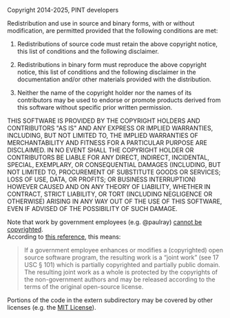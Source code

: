 Copyright 2014-2025, PINT developers

Redistribution and use in source and binary forms, with or without
modification, are permitted provided that the following conditions are
met:

1. Redistributions of source code must retain the above copyright
   notice, this list of conditions and the following disclaimer.

2. Redistributions in binary form must reproduce the above copyright
   notice, this list of conditions and the following disclaimer in the
   documentation and/or other materials provided with the distribution.

3. Neither the name of the copyright holder nor the names of its
   contributors may be used to endorse or promote products derived from
   this software without specific prior written permission.

THIS SOFTWARE IS PROVIDED BY THE COPYRIGHT HOLDERS AND CONTRIBUTORS
"AS IS" AND ANY EXPRESS OR IMPLIED WARRANTIES, INCLUDING, BUT NOT
LIMITED TO, THE IMPLIED WARRANTIES OF MERCHANTABILITY AND FITNESS FOR
A PARTICULAR PURPOSE ARE DISCLAIMED. IN NO EVENT SHALL THE COPYRIGHT
HOLDER OR CONTRIBUTORS BE LIABLE FOR ANY DIRECT, INDIRECT, INCIDENTAL,
SPECIAL, EXEMPLARY, OR CONSEQUENTIAL DAMAGES (INCLUDING, BUT NOT
LIMITED TO, PROCUREMENT OF SUBSTITUTE GOODS OR SERVICES; LOSS OF USE,
DATA, OR PROFITS; OR BUSINESS INTERRUPTION) HOWEVER CAUSED AND ON ANY
THEORY OF LIABILITY, WHETHER IN CONTRACT, STRICT LIABILITY, OR TORT
(INCLUDING NEGLIGENCE OR OTHERWISE) ARISING IN ANY WAY OUT OF THE USE
OF THIS SOFTWARE, EVEN IF ADVISED OF THE POSSIBILITY OF SUCH DAMAGE.


Note that work by government employees (e.g. @paulray) 
[cannot be copyrighted](https://en.wikipedia.org/wiki/Copyright_status_of_work_by_the_U.S._government).  
According to [this reference](http://dodcio.defense.gov/Open-Source-Software-FAQ/#Q:_Can_government_employees_contribute_code_to_open_source_software_projects.3F), this means:
> If a government employee enhances or modifies a (copyrighted) open source software program, 
> the resulting work is a “joint work” (see 17 USC § 101) which is partially copyrighted and partially public domain. 
> The resulting joint work as a whole is protected by the copyrights of the non-government authors and 
> may be released according to the terms of the original open-source license.

Portions of the code in the extern subdirectory  may be covered by other licenses (e.g. the [MIT License](https://en.wikipedia.org/wiki/MIT_License)).
